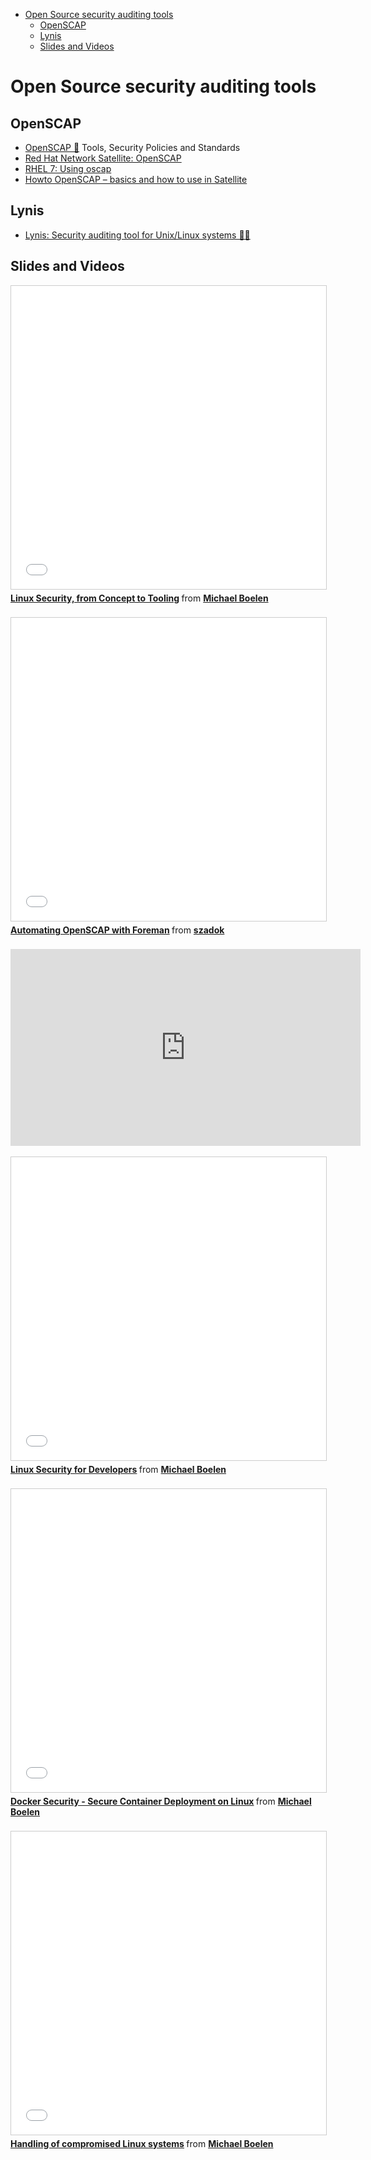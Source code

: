<!-- MarkdownTOC -->

- [Open Source security auditing tools](#open-source-security-auditing-tools)
    - [OpenSCAP](#openscap)
    - [Lynis](#lynis)
    - [Slides and Videos](#slides-and-videos)

<!-- /MarkdownTOC -->

# Open Source security auditing tools
## OpenSCAP
- [OpenSCAP 🌟](https://www.open-scap.org) Tools, Security Policies and Standards
- [Red Hat Network Satellite: OpenSCAP](https://access.redhat.com/documentation/en-US/Red_Hat_Network_Satellite/5.5/html/User_Guide/chap-Red_Hat_Network_Satellite-User_Guide-OpenSCAP.html)
- [RHEL 7: Using oscap](https://access.redhat.com/documentation/en-US/Red_Hat_Enterprise_Linux/7/html/Security_Guide/sect-Using_oscap.html)
- [Howto OpenSCAP – basics and how to use in Satellite](https://liquidat.wordpress.com/2015/12/14/openscap-basics-and-usage-in-satellite/)

## Lynis
- [Lynis: Security auditing tool for Unix/Linux systems 🌟🌟](https://cisofy.com/lynis/)

## Slides and Videos
<div class="container">
<iframe src="//www.slideshare.net/slideshow/embed_code/key/d1eNuYKOapWrM7" width="595" height="485" frameborder="0" marginwidth="0" marginheight="0" scrolling="no" style="border:1px solid #CCC; border-width:1px; margin-bottom:5px; max-width: 100%;" allowfullscreen class="video"> </iframe> <div style="margin-bottom:5px"> <strong> <a href="//www.slideshare.net/MichaelBoelen/linux-security-from-concept-to-tooling-57133462" title="Linux Security, from Concept to Tooling" target="_blank">Linux Security, from Concept to Tooling</a> </strong> from <strong><a target="_blank" href="//www.slideshare.net/MichaelBoelen">Michael Boelen</a></strong> </div>
</div>
<br/>

<div class="container">
<iframe src="//www.slideshare.net/slideshow/embed_code/key/mX3ROqXwETqyI0" width="595" height="485" frameborder="0" marginwidth="0" marginheight="0" scrolling="no" style="border:1px solid #CCC; border-width:1px; margin-bottom:5px; max-width: 100%;" allowfullscreen class="video"> </iframe> <div style="margin-bottom:5px"> <strong> <a href="//www.slideshare.net/szadok/automating-openscap-with-foreman" title="Automating OpenSCAP with Foreman" target="_blank">Automating OpenSCAP with Foreman</a> </strong> from <strong><a target="_blank" href="//www.slideshare.net/szadok">szadok</a></strong> </div>
</div>
<br/>

<div class="container">
<iframe width="560" height="315" src="https://www.youtube.com/embed/XI1QcQL4qQ8?list=PLHYsrwTE3Rofwk_cc7641QNhSF8JzPprE" frameborder="0" allowfullscreen class="video"></iframe>
</div>
<br>

<div class="container">
<iframe src="//www.slideshare.net/slideshow/embed_code/key/N1lT1pM2cJfXmL" width="595" height="485" frameborder="0" marginwidth="0" marginheight="0" scrolling="no" style="border:1px solid #CCC; border-width:1px; margin-bottom:5px; max-width: 100%;" allowfullscreen class="video"> </iframe> <div style="margin-bottom:5px"> <strong> <a href="//www.slideshare.net/MichaelBoelen/linux-security-for-developers" title="Linux Security for Developers" target="_blank">Linux Security for Developers</a> </strong> from <strong><a target="_blank" href="//www.slideshare.net/MichaelBoelen">Michael Boelen</a></strong> </div>
</div>
<br>

<div class="container">
<iframe src="//www.slideshare.net/slideshow/embed_code/key/AYP1fDRQJ3IWbO" width="595" height="485" frameborder="0" marginwidth="0" marginheight="0" scrolling="no" style="border:1px solid #CCC; border-width:1px; margin-bottom:5px; max-width: 100%;" allowfullscreen class="video"> </iframe> <div style="margin-bottom:5px"> <strong> <a href="//www.slideshare.net/MichaelBoelen/docker-security-secure-container-deployment-on-linux" title="Docker Security - Secure Container Deployment on Linux" target="_blank">Docker Security - Secure Container Deployment on Linux</a> </strong> from <strong><a target="_blank" href="//www.slideshare.net/MichaelBoelen">Michael Boelen</a></strong> </div>
</div>
<br>

<div class="container">
<iframe src="//www.slideshare.net/slideshow/embed_code/key/r16GMXr3vfuA0Q" width="595" height="485" frameborder="0" marginwidth="0" marginheight="0" scrolling="no" style="border:1px solid #CCC; border-width:1px; margin-bottom:5px; max-width: 100%;" allowfullscreen class="video"> </iframe> <div style="margin-bottom:5px"> <strong> <a href="//www.slideshare.net/MichaelBoelen/handling-of-compromised-linux-systems" title="Handling of compromised Linux systems" target="_blank">Handling of compromised Linux systems</a> </strong> from <strong><a target="_blank" href="//www.slideshare.net/MichaelBoelen">Michael Boelen</a></strong> </div>
</div>
<br>
